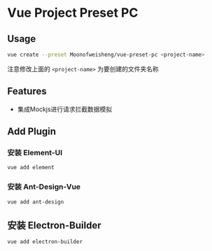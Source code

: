 # Vue Project Preset PC

## Usage

```bash
vue create --preset Moonofweisheng/vue-preset-pc <project-name>
```
注意修改上面的 `<project-name>` 为要创建的文件夹名称

## Features
- 集成Mockjs进行请求拦截数据模拟

## Add Plugin

### 安装 Element-UI
```bash
vue add element
```

### 安装 Ant-Design-Vue
```bash
vue add ant-design
```

## 安装 Electron-Builder
```bash
vue add electron-builder
```